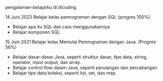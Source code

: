  pengalaman-belajarku di dicoding
 
 14 Juni 2023 
 Belajar kelas pemrograman dengan SQL (progres 100%)
 - Belajar apa itu SQL dan cara menggunakannya
 - Belajar komponen SQL 

15 Juni 2021
Belajar kelas Memulai Pemrograman dengan Java. (Progres 56%)
* Belajar dasar-dasar Java, seperti struktur dasar, tipe data, string, operator, input output, dan array.
* Belajar control flow dalam Java, seperti perulangan dan percabangan.
* Belajar tipe data koleksi, seperti list, set, dan map.
